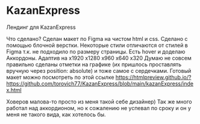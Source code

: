 # KazanExpress
Лендинг для KazanExpress

Что сделано?
Сделан макет по Figma на чистом html и css. Сделано с помощью блочной верстки. Некоторые стили отличаются от стилей в Figma т.к. не подходило по размеру страницы. Есть hover и доделаю Аккордоны. Адаптив на х1920 х1280 х960 х640 х320
Думаю не совсем правильно сделаны отметки на графике (их пришлось проставлять вручную через position: absolute) и тоже самое с сердечками. Готовый макет можно посмотреть по этой  ссылке https://htmlpreview.github.io/?https://github.com/torovich77/KazanExpress/blob/main/kazanExpress/index.html 

Ховеров малова-то просто из меня такой себе дизайнер) 
Так же много работал над аккордионом, но к сожалению не успевал по сроку и он у меня не такого вида, как хотелось бы. 
